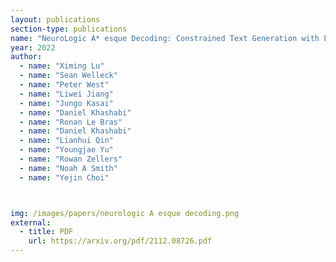 ```yaml
---
layout: publications
section-type: publications
name: "NeuroLogic A* esque Decoding: Constrained Text Generation with Lookahead Heuristics"
year: 2022
author:
  - name: "Ximing Lu"
  - name: "Sean Welleck"
  - name: "Peter West"
  - name: "Liwei Jiang"
  - name: "Jungo Kasai"
  - name: "Daniel Khashabi"
  - name: "Ronan Le Bras"
  - name: "Daniel Khashabi"
  - name: "Lianhui Qin"
  - name: "Youngjae Yu"
  - name: "Rowan Zellers"
  - name: "Noah A Smith"
  - name: "Yejin Choi"



img: /images/papers/neurologic A esque decoding.png
external:
  - title: PDF
    url: https://arxiv.org/pdf/2112.08726.pdf
---
```



